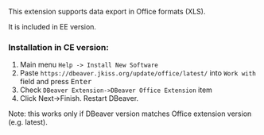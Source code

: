 This extension supports data export in Office formats (XLS).

It is included in EE version.

### Installation in CE version:
1. Main menu `Help -> Install New Software`
2. Paste `https://dbeaver.jkiss.org/update/office/latest/` into `Work with` field and press <kbd>Enter</kbd>
3. Check `DBeaver Extension->DBeaver Office Extension` item
4. Click Next->Finish. Restart DBeaver.

Note: this works only if DBeaver version matches Office extension version (e.g. latest).